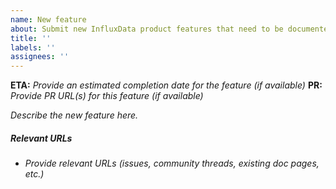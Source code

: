 ```yaml
---
name: New feature
about: Submit new InfluxData product features that need to be documented.
title: ''
labels: ''
assignees: ''
---
```


**ETA:** _Provide an estimated completion date for the feature (if available)_
**PR:** _Provide PR URL(s) for this feature (if available)_

_Describe the new feature here._

<!--
Include pertinent details, such as:

- What the feature does and why it is useful
- How to use the feature (via CLI, UI, API)
- Specific code examples (used/tested)
- Tips or tricks (hot keys/shortcuts)
-->

##### Relevant URLs
- _Provide relevant URLs (issues, community threads, existing doc pages, etc.)_

<!--
IMPORTANT
1. Apply product labels to this issue as applicable. For example, if a feature
   is included in both InfluxDB open source (OSS) and Cloud, add both
   `InfluxDB v2` and `InfluxDB Cloud` labels.

2. For features tied to a specific product release, add a milestone using the
   following convention:

   <product-name> <semantic-version>

   Examples: InfluxDB 2.0.5, Telegraf 1.18.0
-->
